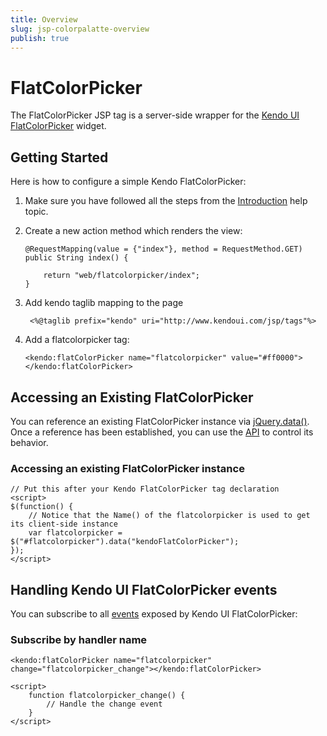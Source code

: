 ```yaml
---
title: Overview
slug: jsp-colorpalatte-overview
publish: true
---
```


# FlatColorPicker

The FlatColorPicker JSP tag is a server-side wrapper for the [Kendo UI FlatColorPicker](http://docs.kendoui.com/api/web/flatcolorpicker) widget.

## Getting Started

Here is how to configure a simple Kendo FlatColorPicker:

1.  Make sure you have followed all the steps from the [Introduction](http://docs.kendoui.com/getting-started/using-kendo-with/jsp/introduction) help topic.

2.  Create a new action method which renders the view:

        @RequestMapping(value = {"index"}, method = RequestMethod.GET)
        public String index() {

            return "web/flatcolorpicker/index";
        }

3. Add kendo taglib mapping to the page

        <%@taglib prefix="kendo" uri="http://www.kendoui.com/jsp/tags"%>

4.  Add a flatcolorpicker tag:

        <kendo:flatColorPicker name="flatcolorpicker" value="#ff0000">
        </kendo:flatColorPicker>

## Accessing an Existing FlatColorPicker

You can reference an existing FlatColorPicker instance via [jQuery.data()](http://api.jquery.com/jQuery.data/).
Once a reference has been established, you can use the [API](http://docs.kendoui.com/api/web/flatcolorpicker#methods) to control its behavior.

### Accessing an existing FlatColorPicker instance

    // Put this after your Kendo FlatColorPicker tag declaration
    <script>
    $(function() {
        // Notice that the Name() of the flatcolorpicker is used to get its client-side instance
        var flatcolorpicker = $("#flatcolorpicker").data("kendoFlatColorPicker");
    });
    </script>

## Handling Kendo UI FlatColorPicker events

You can subscribe to all [events](http://docs.kendoui.com/api/web/flatcolorpicker#events) exposed by Kendo UI FlatColorPicker:

### Subscribe by handler name

    <kendo:flatColorPicker name="flatcolorpicker" change="flatcolorpicker_change"></kendo:flatColorPicker>

    <script>
        function flatcolorpicker_change() {
            // Handle the change event
        }
    </script>
 
